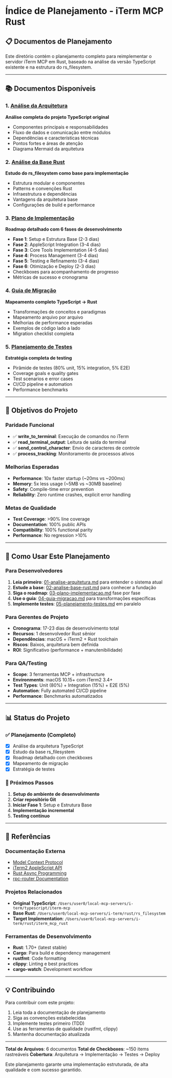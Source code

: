 # Índice de Planejamento - iTerm MCP Rust

## 📋 Documentos de Planejamento

Este diretório contém o planejamento completo para reimplementar o servidor iTerm MCP em Rust, baseado na análise da versão TypeScript existente e na estrutura do rs_filesystem.

---

## 📚 Documentos Disponíveis

### 1. [Análise da Arquitetura](./01-analise-arquitetura.md)
**Análise completa do projeto TypeScript original**
- Componentes principais e responsabilidades
- Fluxo de dados e comunicação entre módulos
- Dependências e características técnicas
- Pontos fortes e áreas de atenção
- Diagrama Mermaid da arquitetura

### 2. [Análise da Base Rust](./02-analise-base-rust.md)
**Estudo do rs_filesystem como base para implementação**
- Estrutura modular e componentes
- Patterns e convenções Rust
- Infraestrutura e dependências
- Vantagens da arquitetura base
- Configurações de build e performance

### 3. [Plano de Implementação](./03-plano-implementacao.md)
**Roadmap detalhado com 6 fases de desenvolvimento**
- **Fase 1**: Setup e Estrutura Base (2-3 dias)
- **Fase 2**: AppleScript Integration (3-4 dias)
- **Fase 3**: Core Tools Implementation (4-5 dias)
- **Fase 4**: Process Management (3-4 dias)
- **Fase 5**: Testing e Refinamento (3-4 dias)
- **Fase 6**: Otimização e Deploy (2-3 dias)
- Checkboxes para acompanhamento de progresso
- Métricas de sucesso e cronograma

### 4. [Guia de Migração](./04-guia-migracao.md)
**Mapeamento completo TypeScript → Rust**
- Transformações de conceitos e paradigmas
- Mapeamento arquivo por arquivo
- Melhorias de performance esperadas
- Exemplos de código lado a lado
- Migration checklist completa

### 5. [Planejamento de Testes](./05-planejamento-testes.md)
**Estratégia completa de testing**
- Pirâmide de testes (80% unit, 15% integration, 5% E2E)
- Coverage goals e quality gates
- Test scenarios e error cases
- CI/CD pipeline e automation
- Performance benchmarks

---

## 🎯 Objetivos do Projeto

### Paridade Funcional
- ✅ **write_to_terminal**: Execução de comandos no iTerm
- ✅ **read_terminal_output**: Leitura de saída do terminal
- ✅ **send_control_character**: Envio de caracteres de controle
- ✅ **process_tracking**: Monitoramento de processos ativos

### Melhorias Esperadas
- **Performance**: 10x faster startup (~20ms vs ~200ms)
- **Memory**: 5x less usage (~5MB vs ~30MB baseline)
- **Safety**: Compile-time error prevention
- **Reliability**: Zero runtime crashes, explicit error handling

### Metas de Qualidade
- **Test Coverage**: >90% line coverage
- **Documentation**: 100% public APIs
- **Compatibility**: 100% functional parity
- **Performance**: No regression >10%

---

## 🚀 Como Usar Este Planejamento

### Para Desenvolvedores
1. **Leia primeiro**: [01-analise-arquitetura.md](./01-analise-arquitetura.md) para entender o sistema atual
2. **Estude a base**: [02-analise-base-rust.md](./02-analise-base-rust.md) para conhecer a fundação
3. **Siga o roadmap**: [03-plano-implementacao.md](./03-plano-implementacao.md) fase por fase
4. **Use o guia**: [04-guia-migracao.md](./04-guia-migracao.md) para transformações específicas
5. **Implemente testes**: [05-planejamento-testes.md](./05-planejamento-testes.md) em paralelo

### Para Gerentes de Projeto
- **Cronograma**: 17-23 dias de desenvolvimento total
- **Recursos**: 1 desenvolvedor Rust sênior
- **Dependências**: macOS + iTerm2 + Rust toolchain
- **Riscos**: Baixos, arquitetura bem definida
- **ROI**: Significativo (performance + manutenibilidade)

### Para QA/Testing
- **Scope**: 3 ferramentas MCP + infrastructure
- **Environments**: macOS 10.15+ com iTerm2 3.4+
- **Test Types**: Unit (80%) + Integration (15%) + E2E (5%)
- **Automation**: Fully automated CI/CD pipeline
- **Performance**: Benchmarks automatizados

---

## 📊 Status do Projeto

### ✅ Planejamento (Completo)
- [x] Análise da arquitetura TypeScript
- [x] Estudo da base rs_filesystem
- [x] Roadmap detalhado com checkboxes
- [x] Mapeamento de migração
- [x] Estratégia de testes

### 🔄 Próximos Passos
1. **Setup do ambiente de desenvolvimento**
2. **Criar repositório Git**
3. **Iniciar Fase 1**: Setup e Estrutura Base
4. **Implementação incremental**
5. **Testing contínuo**

---

## 🔗 Referências

### Documentação Externa
- [Model Context Protocol](https://spec.modelcontextprotocol.io/)
- [iTerm2 AppleScript API](https://iterm2.com/documentation-applescript.html)
- [Rust Async Programming](https://rust-lang.github.io/async-book/)
- [rpc-router Documentation](https://docs.rs/rpc-router/)

### Projetos Relacionados
- **Original TypeScript**: `/Users/user0/local-mcp-servers/i-term/typescript/iterm-mcp`
- **Base Rust**: `/Users/user0/local-mcp-servers/i-term/rust/rs_filesystem`
- **Target Implementation**: `/Users/user0/local-mcp-servers/i-term/rust/iterm_mcp_rust`

### Ferramentas de Desenvolvimento
- **Rust**: 1.70+ (latest stable)
- **Cargo**: Para build e dependency management
- **rustfmt**: Code formatting
- **clippy**: Linting e best practices
- **cargo-watch**: Development workflow

---

## 💡 Contribuindo

Para contribuir com este projeto:
1. Leia toda a documentação de planejamento
2. Siga as convenções estabelecidas
3. Implemente testes primeiro (TDD)
4. Use as ferramentas de qualidade (rustfmt, clippy)
5. Mantenha documentação atualizada

---

**Total de Arquivos**: 6 documentos
**Total de Checkboxes**: ~150 items rastreáveis
**Cobertura**: Arquitetura → Implementação → Testes → Deploy

Este planejamento garante uma implementação estruturada, de alta qualidade e com sucesso garantido.
